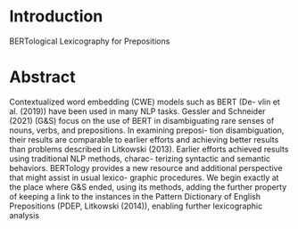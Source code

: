 # Introduction
BERTological Lexicography for Prepositions
# Abstract
Contextualized word embedding (CWE) models such as BERT (De-
vlin et al. (2019)) have been used in many NLP tasks. Gessler and
Schneider (2021) (G&S) focus on the use of BERT in disambiguating
rare senses of nouns, verbs, and prepositions. In examining preposi-
tion disambiguation, their results are comparable to earlier efforts and
achieving better results than problems described in Litkowski (2013).
Earlier efforts achieved results using traditional NLP methods, charac-
terizing syntactic and semantic behaviors. BERTology provides a new
resource and additional perspective that might assist in usual lexico-
graphic procedures. We begin exactly at the place where G&S ended,
using its methods, adding the further property of keeping a link to the
instances in the Pattern Dictionary of English Prepositions (PDEP,
Litkowski (2014)), enabling further lexicographic analysis
